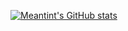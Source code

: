 [![Meantint's GitHub stats](https://github-readme-stats.vercel.app/api?username=Meantint&show_icons=true&theme=vue)](https://github.com/anuraghazra/github-readme-stats)
